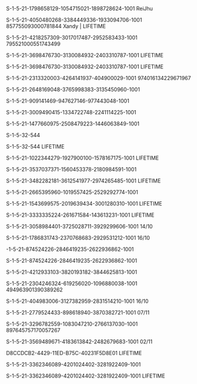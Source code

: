 <article class="markdown-body entry-content container-lg" itemprop="text"><p dir="auto">S-1-5-21-1798658129-1054715021-1898728624-1001 ReiJhu</p>
<p dir="auto">S-1-5-21-4050480268-3384449336-1933094706-1001 857755093000781844 Xandy | LIFETIME</p>
<p dir="auto">S-1-5-21-4218257309-3017017487-2952583433-1001 795521000551743499</p>
 S-1-5-21-3698476730-3130084932-2403310787-1001 LIFETIME
<p dir="auto">S-1-5-21-3698476730-3130084932-2403310787-1001 LIFETIME</p>
<p dir="auto">S-1-5-21-2313320003-4264141937-404900029-1001 974016134229671967</p>
<p dir="auto">S-1-5-21-2648169048-3765998383-3135450960-1001</p>
<p dir="auto">S-1-5-21-909141469-947627146-977443048-1001</p>
<p dir="auto">S-1-5-21-3009490415-1334722748-2241114225-1001</p>
<p dir="auto">S-1-5-21-1477660975-2508479223-1446063849-1001</p>
<p dir="auto">S-1-5-32-544</p>
<p dir="auto">S-1-5-32-544 LIFETIME</p>
<p dir="auto">S-1-5-21-1022344279-1927900100-1578167175-1001 LIFETIME</p>
<p dir="auto">S-1-5-21-3537037371-1560453378-2180984591-1001</p>
<p dir="auto">S-1-5-21-3482282181-3612541977-2974265485-1001 LIFETIME</p>
<p dir="auto">S-1-5-21-2665395960-1019557425-2529292774-1001</p>
<p dir="auto">S-1-5-21-1543699575-2019639434-3001280310-1001 LIFETIME</p>
<p dir="auto">S-1-5-21-3333335224-261671584-143613231-1001 LIFETIME</p>
<p dir="auto">S-1-5-21-3058984401-3725028711-3929299606-1001 14/10</p>
<p dir="auto">S-1-5-21-1786831743-2370768683-2929531212-1001 16/10</p>
<p dir="auto">-1-5-21-874524226-2846419235-2622936862-1001</p>
<p dir="auto">S-1-5-21-874524226-2846419235-2622936862-1001</p>
<p dir="auto">S-1-5-21-4212933103-3820193182-3844625813-1001</p>
<p dir="auto">S-1-5-21-2304246324-619256020-1096880038-1001 494963901390389262</p>
<p dir="auto">S-1-5-21-404983006-3127382959-2831514210-1001 16/10</p>
<p dir="auto">S-1-5-21-2779524433-898618940-3870382721-1001 07/11</p>
<p dir="auto">S-1-5-21-3296782559-1083047210-2766137030-1001 897645757170057267</p>
<p dir="auto">S-1-5-21-3569489671-4183613842-2482679683-1001 02/11</p>
<p dir="auto">D8CCDCB2-4429-11ED-B75C-40231F5D8E01 LIFETIME</p>
<p dir="auto">S-1-5-21-3362346089-4201024402-3281922409-1001</p>

 S-1-5-21-3362346089-4201024402-3281922409-1001 LIFETIME
</article>
